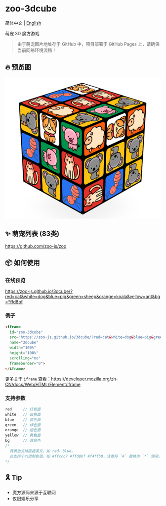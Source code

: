 # zoo-3dcube

简体中文 | [English](./README.en.md)

萌宠 3D 魔方游戏

> 由于萌宠图片地址存于 GitHub 中，项目部署于 GitHub Pages 上，请确保当前网络环境流畅！

## 🔥 预览图
![](./cube.png)

## ✨ 萌宠列表 (83类)

https://github.com/zoo-js/zoo

## 📦 如何使用

### 在线预览

https://zoo-js.github.io/3dcube/?red=cat&white=dog&blue=pig&green=sheep&orange=koala&yellow=ant&bg=*ffd8bf

### 例子

```html
<iframe
  id="zoo-3dcube"
  src="https://zoo-js.github.io/3dcube/?red=cat&white=dog&blue=pig&green=sheep&orange=koala&yellow=ant&bg=*ffd8bf"
  name="3dcube"
  width="100%"
  height="100%"
  scrolling="no"
  frameborder="0">
</iframe>
```

更多关于 `iframe` 查看：https://developer.mozilla.org/zh-CN/docs/Web/HTML/Element/iframe

### 支持参数

```js
red     // 红色面
white   // 白色面
blue    // 蓝色面
green   // 绿色面
orange  // 橙色面
yellow  // 黄色面
bg      // 背景色
/*
  背景色支持直接英文，如 red、blue。
  也支持十六进制色值，如 #ffccc7 #ffd8bf #f4ffb8，注意将 `#` 替换为 `*` 使用。
*/
```

## 🎗 Tip

- 魔方源码来源于互联网
- 仅限娱乐分享
